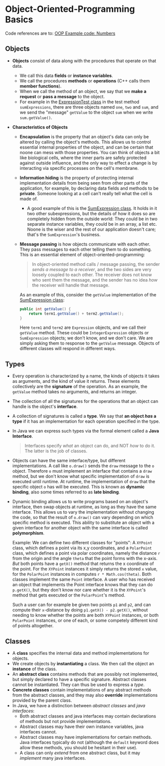 # Object-Oriented-Programming Basics

Code references are to: [OOP Example code: Numbers](https://github.com/sdp-resources/expressions)

## Objects

- **Objects** consist of data along with the procedures that operate on that data.
    - We call this data **fields** or **instance variables**.
    - We call the procedures **methods** or **operations** (C++ calls them **member functions**).
    - When we call the method of an object, we say that we **make a request** or **pass a message** to the object.
    - For example in the [ExpressionTest class](https://github.com/sdp-resources/expressions/blob/master/test/ExpressionTest.java) in the test method `sumExpressions`, there are three objects named `one`, `two` and `sum`, and we send the "message" `getValue` to the object `sum` when we write `sum.getValue()`.

- **Characteristics of Objects**
    - **Encapsulation** is the property that an object's data can only be altered by calling the object's methods. This allows us to control essential internal properties of the object, and can be certain that noone can mess with those properties. You can think of objects a bit like biological cells, where the inner parts are safely protected against outside influence, and the only way to effect a change is by interacting via specific processes on the cell's membrane.
    - **Information hiding** is the property of protecting internal implementation details from being seen from other parts of the application, for example, by declaring data fields and methods to be **private**. Someone looking at a cell can't really tell what the cell is made of.
        - A good example of this is the [SumExpression class](https://github.com/sdp-resources/expressions/blob/master/src/SumExpression.java). It holds in it two other subexpressions, but the details of how it does so are completely hidden from the outside world: They could be in two separate instance variables, they could be in an array, a list etc. Noone is the wiser and the rest of our application doesn't care; that's the `SumExpression`'s business.
    - **Message passing** is how objects communicate with each other. They pass messages to each other telling them to do something. This is an essential element of object-oriented-programming:

        > In object-oriented method calls / message passing, the sender *sends a message to a receiver*, and the two sides are very loosely coupled to each other. The receiver does not know who sent them the message, and the sender has no idea *how* the receiver will handle that message.

        As an example of this, consider the `getValue` implementation of the [SumExpression class](https://github.com/sdp-resources/expressions/blob/master/src/SumExpression.java):

        ```java
        public int getValue() {
            return term1.getValue() + term2.getValue();
        }
        ```
        Here `term1` and `term2` are `Expression` objects, and we call their `getValue` method. These could be `IntegerExpression` objects or `SumExpression` objects; we don't know, and we don't  care. We are simply asking them to response to the `getValue` message. Objects of different classes will respond in different ways.

## Types

- Every operation is characterized by a name, the kinds of objects it takes as arguments, and the kind of value it returns. These elements collectively are the **signature** of the operation. As an example, the `getValue` method takes no arguments, and returns an integer.
- The collection of all the signatures for the operations that an object can handle is the object's **interface**.
- A collection of signatures is called a **type**. We say that **an object *has* a type** if it has an implementation for each operation specified in the type.
- In Java we can express such types via the formal element called a **Java Interface**.

    > Interfaces specify *what* an object can do, and NOT *how* to do it. The latter is the job of classes.
- Objects can have the same interface/type, but different implementations. A call like `o.draw()` sends the `draw` message to the `o` object. Therefore `o` must implement an interface that contains a `draw` method, but we don't know what specific implementation of `draw` is executed until runtime. At runtime, the implementation of `draw` that the specific object `o` has will be executed. This is known as **dynamic binding**, also some times referred to as **late binding**.
- Dynamic binding allows us to write programs based on an object's interface, then swap objects at runtime, as long as they have the same interface. This allows us to vary the implementation without changing the code, so that the result of `o.draw()` can vary depending on which specific method is executed. This ability to substitute an object with a given interface for another object with the same interface is called **polymorphism**.

    Example: We can define two different classes for "points": A `XYPoint` class, which defines a point via its x,y coordinates, and a `PolarPoint` class, which defines a point via polar coordinates, namely the distance `r` from the origin and the angle `theta` that the point forms with the x-axis. *But* both points have a `getX()` method that returns the x coordinate of the point. For the `XYPoint` instances it simply returns the stored `x` value, for the `PolarPoint` instances in computes `r * Math.cos(theta)`. Both classes implement the same `Point` interface. A user who has received an object that implements the Point interface knows that they can do `p.getX()`, but they don't know nor care whether it is the `XYPoint`'s method that gets executed or the `PolarPoint`'s method.

    Such a user can for example be given two points `p1` and `p2`, and can compute their `x`-distance by doing `p1.getX() - p2.getX()`, without needing to know whether the points are both `XYPoint` instances, or both `PolarPoint` instances, or one of each, or some competely different kind of points altogether.

## Classes

- A **class** specifies the internal data and method implementations for objects.
- We create objects by **instantiating** a class. We then call the object an **instance** of the class.
- An **abstract class** contains methods that are possibly not implemented, but simply declared to have a specific signature. Abstract classes cannot be instantiated. They can thus be used to express a *type*.
- **Concrete classes** contain implementations of any abstract methods from the abstract classes, and they may also **override** implementations provided by the parent class.
- In Java, we have a distinction between *abstract classes* and *java interfaces*:
    - Both abstract classes and java interfaces may contain declarations of methods but not provide implementations.
    - Abstract classes may have their own instance variables, java interfaces cannot.
    - Abstract classes may have implementations for certain methods. Java interfaces typically do not (although the `default` keyword does allow these methods, you should be hesitant in their use).
    - A class can only *extend* from one abstract class, but it may *implement* many java interfaces.
